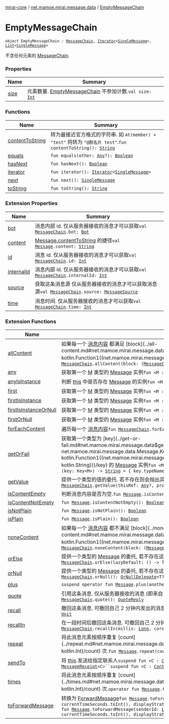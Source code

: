[mirai-core](../../index.md) / [net.mamoe.mirai.message.data](../index.md) / [EmptyMessageChain](./index.md)

# EmptyMessageChain

`object EmptyMessageChain : `[`MessageChain`](../-message-chain/index.md)`, `[`Iterator`](https://kotlinlang.org/api/latest/jvm/stdlib/kotlin.collections/-iterator/index.html)`<`[`SingleMessage`](../-single-message.md)`>, `[`List`](https://kotlinlang.org/api/latest/jvm/stdlib/kotlin.collections/-list/index.html)`<`[`SingleMessage`](../-single-message.md)`>`

不含任何元素的 [MessageChain](../-message-chain/index.md).

### Properties

| Name | Summary |
|---|---|
| [size](size.md) | 元素数量. [EmptyMessageChain](./index.md) 不参加计数.`val size: `[`Int`](https://kotlinlang.org/api/latest/jvm/stdlib/kotlin/-int/index.html) |

### Functions

| Name | Summary |
|---|---|
| [contentToString](content-to-string.md) | 转为最接近官方格式的字符串. 如 `At(member) + "test"` 将转为 `"@群名片 test"`.`fun contentToString(): `[`String`](https://kotlinlang.org/api/latest/jvm/stdlib/kotlin/-string/index.html) |
| [equals](equals.md) | `fun equals(other: `[`Any`](https://kotlinlang.org/api/latest/jvm/stdlib/kotlin/-any/index.html)`?): `[`Boolean`](https://kotlinlang.org/api/latest/jvm/stdlib/kotlin/-boolean/index.html) |
| [hasNext](has-next.md) | `fun hasNext(): `[`Boolean`](https://kotlinlang.org/api/latest/jvm/stdlib/kotlin/-boolean/index.html) |
| [iterator](iterator.md) | `fun iterator(): `[`Iterator`](https://kotlinlang.org/api/latest/jvm/stdlib/kotlin.collections/-iterator/index.html)`<`[`SingleMessage`](../-single-message.md)`>` |
| [next](next.md) | `fun next(): `[`SingleMessage`](../-single-message.md) |
| [toString](to-string.md) | `fun toString(): `[`String`](https://kotlinlang.org/api/latest/jvm/stdlib/kotlin/-string/index.html) |

### Extension Properties

| Name | Summary |
|---|---|
| [bot](../bot.md) | 消息内部 id. 仅从服务器接收的消息才可以获取`val `[`MessageChain`](../-message-chain/index.md)`.bot: `[`Bot`](../../net.mamoe.mirai/-bot/index.md) |
| [content](../content.md) | [Message.contentToString](../-message/content-to-string.md) 的捷径`val `[`Message`](../-message/index.md)`.content: `[`String`](https://kotlinlang.org/api/latest/jvm/stdlib/kotlin/-string/index.html) |
| [id](../id.md) | 消息 id. 仅从服务器接收的消息才可以获取`val `[`MessageChain`](../-message-chain/index.md)`.id: `[`Int`](https://kotlinlang.org/api/latest/jvm/stdlib/kotlin/-int/index.html) |
| [internalId](../internal-id.md) | 消息内部 id. 仅从服务器接收的消息才可以获取`val `[`MessageChain`](../-message-chain/index.md)`.internalId: `[`Int`](https://kotlinlang.org/api/latest/jvm/stdlib/kotlin/-int/index.html) |
| [source](../source.md) | 获取这条消息源 仅从服务器接收的消息才可以获取消息源`val `[`MessageChain`](../-message-chain/index.md)`.source: `[`MessageSource`](../-message-source/index.md) |
| [time](../time.md) | 消息时间. 仅从服务器接收的消息才可以获取`val `[`MessageChain`](../-message-chain/index.md)`.time: `[`Int`](https://kotlinlang.org/api/latest/jvm/stdlib/kotlin/-int/index.html) |

### Extension Functions

| Name | Summary |
|---|---|
| [allContent](../all-content.md) | 如果每一个 [消息内容](../-message-content.md) 都满足 [block](../all-content.md#net.mamoe.mirai.message.data$allContent(net.mamoe.mirai.message.data.MessageChain, kotlin.Function1((net.mamoe.mirai.message.data.MessageContent, kotlin.Boolean)))/block), 返回 `true``fun `[`MessageChain`](../-message-chain/index.md)`.allContent(block: (`[`MessageContent`](../-message-content.md)`) -> `[`Boolean`](https://kotlinlang.org/api/latest/jvm/stdlib/kotlin/-boolean/index.html)`): `[`Boolean`](https://kotlinlang.org/api/latest/jvm/stdlib/kotlin/-boolean/index.html) |
| [any](../any.md) | 获取第一个 [M](../any.md#M) 类型的 [Message](../-message/index.md) 实例`fun <M : `[`Message`](../-message/index.md)`> `[`MessageChain`](../-message-chain/index.md)`.any(key: Key<M>): `[`Boolean`](https://kotlinlang.org/api/latest/jvm/stdlib/kotlin/-boolean/index.html) |
| [anyIsInstance](../any-is-instance.md) | 判断 [this](../any-is-instance/-this-.md) 中是否存在 [Message](../-message/index.md) 的实例`fun <M : `[`Message`](../-message/index.md)`> `[`MessageChain`](../-message-chain/index.md)`.anyIsInstance(): `[`Boolean`](https://kotlinlang.org/api/latest/jvm/stdlib/kotlin/-boolean/index.html) |
| [first](../first.md) | 获取第一个 [M](../first.md#M) 类型的 [Message](../-message/index.md) 实例`fun <M : `[`Message`](../-message/index.md)`> `[`MessageChain`](../-message-chain/index.md)`.first(key: Key<M>): M` |
| [firstIsInstance](../first-is-instance.md) | 获取第一个 [M](../first-is-instance.md#M) 类型的 [Message](../-message/index.md) 实例`fun <M : `[`Message`](../-message/index.md)`> `[`MessageChain`](../-message-chain/index.md)`.firstIsInstance(): M` |
| [firstIsInstanceOrNull](../first-is-instance-or-null.md) | 获取第一个 [M](../first-is-instance-or-null.md#M) 类型的 [Message](../-message/index.md) 实例`fun <M : `[`Message`](../-message/index.md)`?> `[`MessageChain`](../-message-chain/index.md)`.firstIsInstanceOrNull(): M?` |
| [firstOrNull](../first-or-null.md) | 获取第一个 [M](../first-or-null.md#M) 类型的 [Message](../-message/index.md) 实例`fun <M : `[`Message`](../-message/index.md)`> `[`MessageChain`](../-message-chain/index.md)`.firstOrNull(key: Key<M>): M?` |
| [forEachContent](../for-each-content.md) | 遍历每一个 [消息内容](../-message-content.md)`fun `[`MessageChain`](../-message-chain/index.md)`.forEachContent(block: (`[`MessageContent`](../-message-content.md)`) -> `[`Unit`](https://kotlinlang.org/api/latest/jvm/stdlib/kotlin/-unit/index.html)`): `[`Unit`](https://kotlinlang.org/api/latest/jvm/stdlib/kotlin/-unit/index.html) |
| [getOrFail](../get-or-fail.md) | 获取第一个类型为 [key](../get-or-fail.md#net.mamoe.mirai.message.data$getOrFail(net.mamoe.mirai.message.data.MessageChain, net.mamoe.mirai.message.data.Message.Key((net.mamoe.mirai.message.data.getOrFail.M)), kotlin.Function1((net.mamoe.mirai.message.data.Message.Key((net.mamoe.mirai.message.data.getOrFail.M)), kotlin.String)))/key) 的 [Message](../-message/index.md) 实例`fun <M : `[`Message`](../-message/index.md)`> `[`MessageChain`](../-message-chain/index.md)`.getOrFail(key: Key<M>, lazyMessage: (key: Key<M>) -> `[`String`](https://kotlinlang.org/api/latest/jvm/stdlib/kotlin/-string/index.html)` = { key.typeName }): M` |
| [getValue](../get-value.md) | 提供一个类型的值的委托. 若不存在则会抛出异常 [NoSuchElementException](https://kotlinlang.org/api/latest/jvm/stdlib/kotlin/-no-such-element-exception/index.html)`operator fun <T : `[`Message`](../-message/index.md)`> `[`MessageChain`](../-message-chain/index.md)`.getValue(thisRef: `[`Any`](https://kotlinlang.org/api/latest/jvm/stdlib/kotlin/-any/index.html)`?, property: `[`KProperty`](https://kotlinlang.org/api/latest/jvm/stdlib/kotlin.reflect/-k-property/index.html)`<*>): T` |
| [isContentEmpty](../is-content-empty.md) | 判断消息内容是否为空.`fun `[`Message`](../-message/index.md)`.isContentEmpty(): `[`Boolean`](https://kotlinlang.org/api/latest/jvm/stdlib/kotlin/-boolean/index.html) |
| [isContentNotEmpty](../is-content-not-empty.md) | `fun `[`Message`](../-message/index.md)`.isContentNotEmpty(): `[`Boolean`](https://kotlinlang.org/api/latest/jvm/stdlib/kotlin/-boolean/index.html) |
| [isNotPlain](../is-not-plain.md) | `fun `[`Message`](../-message/index.md)`.isNotPlain(): `[`Boolean`](https://kotlinlang.org/api/latest/jvm/stdlib/kotlin/-boolean/index.html) |
| [isPlain](../is-plain.md) | `fun `[`Message`](../-message/index.md)`.isPlain(): `[`Boolean`](https://kotlinlang.org/api/latest/jvm/stdlib/kotlin/-boolean/index.html) |
| [noneContent](../none-content.md) | 如果每一个 [消息内容](../-message-content.md) 都不满足 [block](../none-content.md#net.mamoe.mirai.message.data$noneContent(net.mamoe.mirai.message.data.MessageChain, kotlin.Function1((net.mamoe.mirai.message.data.MessageContent, kotlin.Boolean)))/block), 返回 `true``fun `[`MessageChain`](../-message-chain/index.md)`.noneContent(block: (`[`MessageContent`](../-message-content.md)`) -> `[`Boolean`](https://kotlinlang.org/api/latest/jvm/stdlib/kotlin/-boolean/index.html)`): `[`Boolean`](https://kotlinlang.org/api/latest/jvm/stdlib/kotlin/-boolean/index.html) |
| [orElse](../or-else.md) | 提供一个类型的 [Message](../-message/index.md) 的委托, 若不存在这个类型的 [Message](../-message/index.md) 则委托会提供 `null``fun <T : `[`Message`](../-message/index.md)`?> `[`MessageChain`](../-message-chain/index.md)`.orElse(lazyDefault: () -> T): `[`OrNullDelegate`](../-or-null-delegate/index.md)`<T>` |
| [orNull](../or-null.md) | 提供一个类型的 [Message](../-message/index.md) 的委托, 若不存在这个类型的 [Message](../-message/index.md) 则委托会提供 `null``fun <T : `[`Message`](../-message/index.md)`> `[`MessageChain`](../-message-chain/index.md)`.orNull(): `[`OrNullDelegate`](../-or-null-delegate/index.md)`<T?>` |
| [plus](../plus.md) | `suspend operator fun `[`Message`](../-message/index.md)`.plus(another: Flow<`[`Message`](../-message/index.md)`>): `[`MessageChain`](../-message-chain/index.md) |
| [quote](../quote.md) | 引用这条消息. 仅从服务器接收的消息 (即来自 [MessageEvent](../../net.mamoe.mirai.message/-message-event/index.md)) 才可以通过这个方式被引用.`fun `[`MessageChain`](../-message-chain/index.md)`.quote(): `[`QuoteReply`](../-quote-reply/index.md) |
| [recall](../recall.md) | 撤回这条消息. 可撤回自己 2 分钟内发出的消息, 和任意时间的群成员的消息.`suspend fun `[`MessageChain`](../-message-chain/index.md)`.recall(): `[`Unit`](https://kotlinlang.org/api/latest/jvm/stdlib/kotlin/-unit/index.html) |
| [recallIn](../recall-in.md) | 在一段时间后撤回这条消息. 可撤回自己 2 分钟内发出的消息, 和任意时间的群成员的消息.`fun `[`MessageChain`](../-message-chain/index.md)`.recallIn(millis: `[`Long`](https://kotlinlang.org/api/latest/jvm/stdlib/kotlin/-long/index.html)`, coroutineContext: `[`CoroutineContext`](https://kotlinlang.org/api/latest/jvm/stdlib/kotlin.coroutines/-coroutine-context/index.html)` = EmptyCoroutineContext): Job` |
| [repeat](../repeat.md) | 将此消息元素按顺序重复 [count](../repeat.md#net.mamoe.mirai.message.data$repeat(net.mamoe.mirai.message.data.Message, kotlin.Int)/count) 次.`fun `[`Message`](../-message/index.md)`.repeat(count: `[`Int`](https://kotlinlang.org/api/latest/jvm/stdlib/kotlin/-int/index.html)`): `[`MessageChain`](../-message-chain/index.md) |
| [sendTo](../send-to.md) | 将 [this](../send-to/-this-.md) 发送给指定联系人`suspend fun <C : `[`Contact`](../../net.mamoe.mirai.contact/-contact/index.md)`> `[`MessageChain`](../-message-chain/index.md)`.sendTo(contact: C): `[`MessageReceipt`](../../net.mamoe.mirai.message/-message-receipt/index.md)`<C>``suspend fun <C : `[`Contact`](../../net.mamoe.mirai.contact/-contact/index.md)`> `[`Message`](../-message/index.md)`.sendTo(contact: C): `[`MessageReceipt`](../../net.mamoe.mirai.message/-message-receipt/index.md)`<C>` |
| [times](../times.md) | 将此消息元素按顺序重复 [count](../times.md#net.mamoe.mirai.message.data$times(net.mamoe.mirai.message.data.Message, kotlin.Int)/count) 次.`operator fun `[`Message`](../-message/index.md)`.times(count: `[`Int`](https://kotlinlang.org/api/latest/jvm/stdlib/kotlin/-int/index.html)`): `[`MessageChain`](../-message-chain/index.md) |
| [toForwardMessage](../to-forward-message.md) | 转换为 [ForwardMessage](../-forward-message/index.md)`fun `[`Message`](../-message/index.md)`.toForwardMessage(sender: `[`User`](../../net.mamoe.mirai.contact/-user/index.md)`, time: `[`Int`](https://kotlinlang.org/api/latest/jvm/stdlib/kotlin/-int/index.html)` = currentTimeSeconds.toInt(), displayStrategy: DisplayStrategy = DisplayStrategy): `[`ForwardMessage`](../-forward-message/index.md)<br>`fun `[`Message`](../-message/index.md)`.toForwardMessage(senderId: `[`Long`](https://kotlinlang.org/api/latest/jvm/stdlib/kotlin/-long/index.html)`, senderName: `[`String`](https://kotlinlang.org/api/latest/jvm/stdlib/kotlin/-string/index.html)`, time: `[`Int`](https://kotlinlang.org/api/latest/jvm/stdlib/kotlin/-int/index.html)` = currentTimeSeconds.toInt(), displayStrategy: DisplayStrategy = DisplayStrategy): `[`ForwardMessage`](../-forward-message/index.md) |
